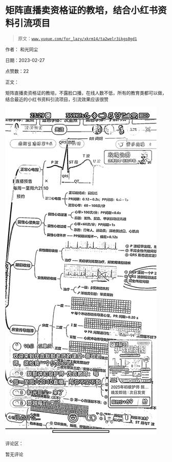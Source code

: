 # 矩阵直播卖资格证的教培，结合小红书资料引流项目

> 原文：[`www.yuque.com/for_lazy/xkrm14/ta2welr3ikgs0gd1`](https://www.yuque.com/for_lazy/xkrm14/ta2welr3ikgs0gd1)

作者： 和光同尘 

日期：2023-02-27 

点赞数：22 

正文： 

矩阵直播卖资格证的教培，不露脸口播，在线人数不低，所有的教育类都可以做，结合最近的小红书资料引流项目，引流效果应该很赞 

![](img/f2ac300116500bdcef94f9f0664ed46a.png) 

评论区： 

暂无评论 

